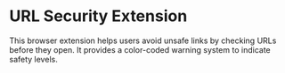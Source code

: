 # URL Security Extension
This browser extension helps users avoid unsafe links by checking URLs before they open. It provides a color-coded warning system to indicate safety levels.
